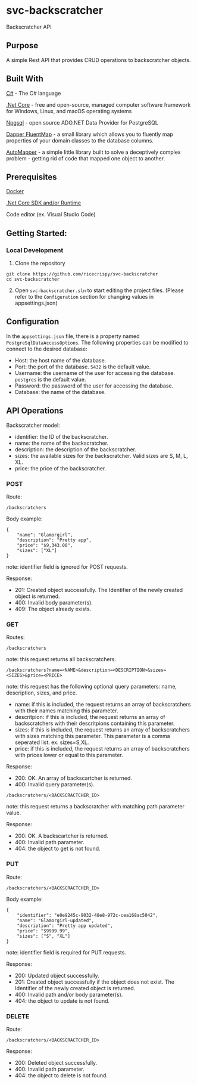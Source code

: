 # svc-backscratcher
Backscratcher API

## Purpose
A simple Rest API that provides CRUD operations to backscratcher objects.

## Built With
[C#](https://docs.microsoft.com/en-us/dotnet/csharp/) - The C# language

[.Net Core](https://dotnet.microsoft.com/) - free and open-source, managed computer software framework for Windows, Linux, and macOS operating systems

[Npgsql](https://www.npgsql.org/) - open source ADO.NET Data Provider for PostgreSQL

[Dapper FluentMap](https://dapper-tutorial.net/dapper-fluentmap) - a small library which allows you to fluently map properties of your domain classes to the database columns.

[AutoMapper](https://automapper.org/) - a simple little library built to solve a deceptively complex problem - getting rid of code that mapped one object to another. 

## Prerequisites
[Docker](https://www.docker.com/)

[.Net Core SDK and/or Runtime](https://dotnet.microsoft.com/download/dotnet)

Code editor (ex. Visual Studio Code)

## Getting Started:

### Local Development

1. Clone the repository
```
git clone https://github.com/ricecrispy/svc-backscratcher
cd svc-backscratcher
```

2. Open `svc-backscratcher.sln` to start editing the project files. (Please refer to the `Configuration` section for changing values in appsettings.json)


## Configuration

In the `appsettings.json` file, there is a property named `PostgreSqlDataAccessOptions`. The following properties can be modified to connect to the desired database:
- Host: the host name of the database.
- Port: the port of the database. `5432` is the default value.
- Username: the username of the user for accessing the database. `postgres` is the default value.
- Password: the password of the user for accessing the database.
- Database: the name of the database.

## API Operations
Backscratcher model:
- identifier: the ID of the backscratcher.
- name: the name of the backscratcher.
- description: the description of the backscratcher.
- sizes: the available sizes for the backscratcher. Valid sizes are S, M, L, XL.
- price: the price of the backscratcher.

### POST

Route:
```
/backscratchers
```
Body example:
```
{
    "name": "Glamorgirl",
    "description": "Pretty app",
    "price": "$9,343.00",
    "sizes": ["XL"]
}
```

note: identifier field is ignored for POST requests.

Response:
- 201: Created object successfully. The Identifier of the newly created object is returned.
- 400: Invalid body parameter(s).
- 409: The object already exists.

### GET
Routes:
```
/backscratchers
```
note: this request returns all backscratchers.

```
/backscratchers?name=<NAME>&description=<DESCRIPTION>&sizes=<SIZES>&price=<PRICE>
```
note: this request has the following optional query parameters: name, description, sizes, and price.
- name: if this is included, the request returns an array of backscratchers with their names matching this parameter.
- descritpion: if this is included, the request returns an array of backscratchers with their descritpions containing this parameter.
- sizes: if this is included, the request returns an array of backscratchers with sizes matching this parameter. This parameter is a comma seperated list. ex. sizes=S,XL.
- price: if this is included, the request returns an array of backscratchers with prices lower or equal to this parameter. 

Response:
- 200: OK. An array of backscartcher is returned.
- 400: Invalid query parameter(s).

```
/backscratchers/<BACKSCRACTCHER_ID>
```
note: this request returns a backscratcher with matching path parameter value. 

Response:
- 200: OK. A backscartcher is returned.
- 400: Invalid path parameter.
- 404: the object to get is not found.

### PUT

Route:
```
/backscratchers/<BACKSCRACTCHER_ID>
```

Body example:
```
{
    "identifier": "e0e9245c-9032-48e8-972c-cea168ac5042",
    "name": "Glamorgirl-updated",
    "description": "Pretty app updated",
    "price": "$9999.99",
    "sizes": ["S", "XL"]
}
```

note: identifier field is required for PUT requests.

Response:
- 200: Updated object successfully.
- 201: Created object successfully if the object does not exist. The Identifier of the newly created object is returned.
- 400: Invalid path and/or body parameter(s).
- 404: the object to update is not found.

### DELETE

Route:
```
/backscratchers/<BACKSCRACTCHER_ID>
```

Response:
- 200: Deleted object successfully.
- 400: Invalid path parameter.
- 404: the object to delete is not found.